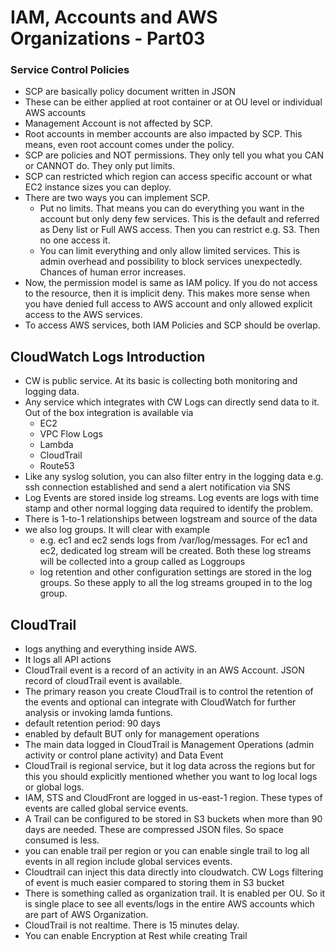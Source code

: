 # IAM, Accounts and AWS Organizations - Part03

### Service Control Policies

* SCP are basically policy document written in JSON
* These can be either applied at root container or at OU level or individual AWS accounts
* Management Account is not affected by SCP.
* Root accounts in member accounts are also impacted by SCP. This means, even root account comes under the policy.
* SCP are policies and NOT permissions. They only tell you what you CAN or CANNOT do. They only put limits.
* SCP can restricted which region can access specific account or what EC2 instance sizes you can deploy.
* There are two ways you can implement SCP.
  * Put no limits. That means you can do everything you want in the account but only deny few services. This is the default and referred as Deny list or Full AWS access. Then you can restrict e.g. S3. Then no one access it.
  * You can limit everything and only allow limited services. This is admin overhead and possibility to block services unexpectedly. Chances of human error increases.
* Now, the permission model is same as IAM policy. If you do not access to the resource, then it is implicit deny. This makes more sense when you have denied full access to AWS account and only allowed explicit access to the AWS services.
* To access AWS services, both IAM Policies and SCP should be overlap.

## CloudWatch Logs Introduction

* CW is public service. At its basic is collecting both monitoring and logging data.
* Any service which integrates with CW Logs can directly send data to it. Out of the box integration is available via
  * EC2
  * VPC Flow Logs
  * Lambda
  * CloudTrail
  * Route53
* Like any syslog solution, you can also filter entry in the logging data e.g. ssh connection established and send a alert notification via SNS
* Log Events are stored inside log streams. Log events are logs with time stamp and other normal logging data required to identify the problem.
* There is 1-to-1 relationships between logstream and source of the data
* we also log groups. It will clear with example
  * e.g. ec1 and ec2 sends logs from /var/log/messages. For ec1 and ec2, dedicated log stream will be created. Both these log streams will be collected into a group called as Loggroups
  * log retention and other configuration settings are stored in the log groups. So these apply to all the log streams grouped in to the log group.

## CloudTrail

* logs anything and everything inside AWS.
* It logs all API actions
* CloudTrail event is a record of an activity in an AWS Account. JSON record of cloudTrail event is available. 
* The primary reason you create CloudTrail is to control the retention of the events and optional can integrate with CloudWatch for further analysis or invoking lamda funtions.
* default retention period: 90 days
* enabled by default BUT only for management operations
* The main data logged in CloudTrail is Management Operations (admin activity or control plane activity) and Data Event
* CloudTrail is regional service, but it log data across the regions but for this you should explicitly mentioned whether you want to log local logs or global logs.
* IAM, STS and CloudFront are logged in us-east-1 region. These types of events are called global service events.
* A Trail can be configured to be stored in S3 buckets when more than 90 days are needed. These are compressed JSON files. So space consumed is less.
* you can enable trail per region or you can enable single trail to log all events in all region include global services events.
* Cloudtrail can inject this data directly into cloudwatch. CW Logs filtering of event is much easier compared to storing them in S3 bucket
* There is something called as organization trail. It is enabled per OU. So it is single place to see all events/logs in the entire AWS accounts which are part of AWS Organization.
* CloudTrail is not realtime. There is 15 minutes delay.
* You can enable Encryption at Rest while creating Trail